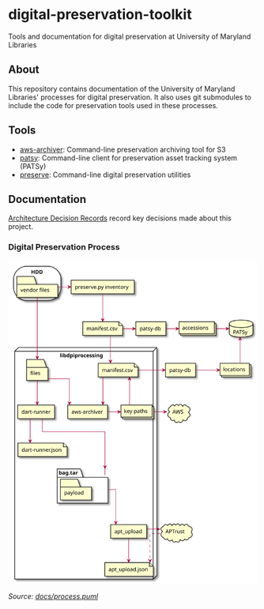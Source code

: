 # digital-preservation-toolkit

Tools and documentation for digital preservation at University of
Maryland Libraries

## About

This repository contains documentation of the University of Maryland
Libraries' processes for digital preservation. It also uses git submodules
to include the code for preservation tools used in these processes.

## Tools

* [aws-archiver]: Command-line preservation archiving tool for S3
* [patsy]: Command-line client for preservation asset tracking system (PATSy)
* [preserve]: Command-line digital preservation utilities

## Documentation

[Architecture Decision Records](docs/adr/) record key decisions made about
this project.

### Digital Preservation Process

![process](docs/process.svg)

*Source: [docs/process.puml](docs/process.puml)*

[aws-archiver]: https://github.com/umd-lib/aws-archiver
[patsy]: https://github.com/umd-lib/patsy
[preserve]: https://github.com/umd-lib/preserve
